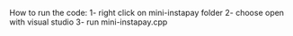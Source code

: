 How to run the code:
1- right click on mini-instapay folder
2- choose open with visual studio
3- run mini-instapay.cpp
